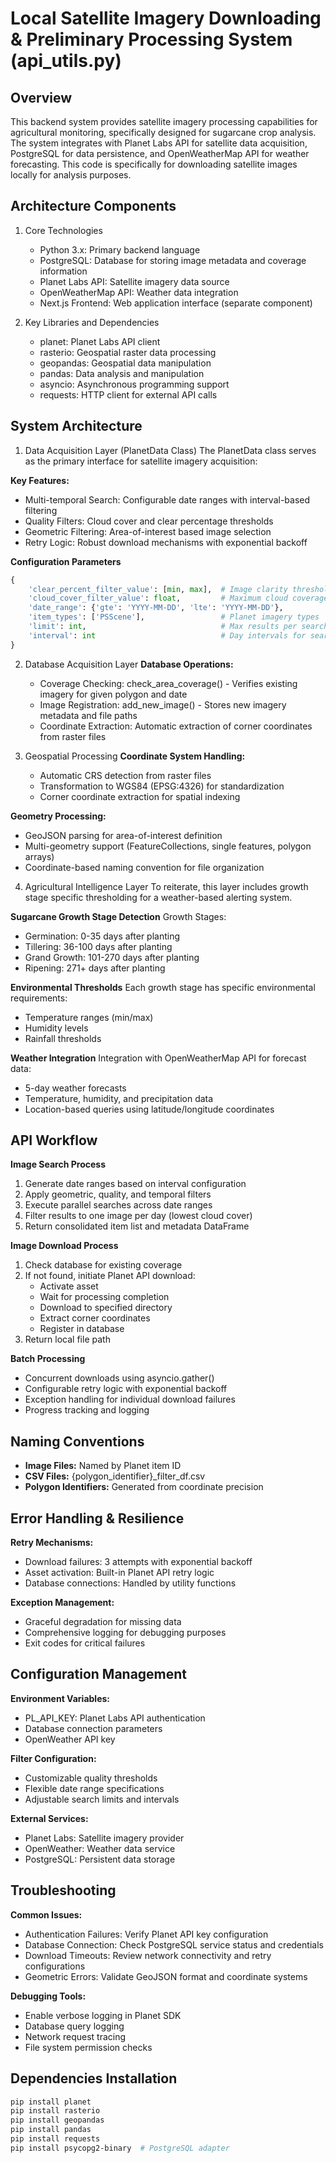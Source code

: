 # Local Satellite Imagery Downloading & Preliminary Processing System (api_utils.py)

## Overview
This backend system provides satellite imagery processing capabilities for agricultural monitoring, specifically designed for sugarcane crop analysis. The system integrates with Planet Labs API for satellite data acquisition, PostgreSQL for data persistence, and OpenWeatherMap API for weather forecasting. This code is specifically for downloading satellite images locally for analysis purposes. 

## Architecture Components
1. Core Technologies
   - Python 3.x: Primary backend language
   - PostgreSQL: Database for storing image metadata and coverage information
   - Planet Labs API: Satellite imagery data source
   - OpenWeatherMap API: Weather data integration
   - Next.js Frontend: Web application interface (separate component)

2. Key Libraries and Dependencies
   - planet: Planet Labs API client
   - rasterio: Geospatial raster data processing
   - geopandas: Geospatial data manipulation
   - pandas: Data analysis and manipulation
   - asyncio: Asynchronous programming support
   - requests: HTTP client for external API calls

## System Architecture
1. Data Acquisition Layer (PlanetData Class)
The PlanetData class serves as the primary interface for satellite imagery acquisition:

**Key Features:**
   - Multi-temporal Search: Configurable date ranges with interval-based filtering
   - Quality Filters: Cloud cover and clear percentage thresholds
   - Geometric Filtering: Area-of-interest based image selection
   - Retry Logic: Robust download mechanisms with exponential backoff

**Configuration Parameters**
```python
{
    'clear_percent_filter_value': [min, max],  # Image clarity thresholds
    'cloud_cover_filter_value': float,         # Maximum cloud coverage
    'date_range': {'gte': 'YYYY-MM-DD', 'lte': 'YYYY-MM-DD'},
    'item_types': ['PSScene'],                 # Planet imagery types
    'limit': int,                              # Max results per search
    'interval': int                            # Day intervals for searches
}
```

2. Database Acquisition Layer
**Database Operations:**
   - Coverage Checking: check_area_coverage() - Verifies existing imagery for given polygon and date
   - Image Registration: add_new_image() - Stores new imagery metadata and file paths
   - Coordinate Extraction: Automatic extraction of corner coordinates from raster files

3. Geospatial Processing
**Coordinate System Handling:**
   - Automatic CRS detection from raster files
   - Transformation to WGS84 (EPSG:4326) for standardization
   - Corner coordinate extraction for spatial indexing

**Geometry Processing:**
   - GeoJSON parsing for area-of-interest definition
   - Multi-geometry support (FeatureCollections, single features, polygon arrays)
   - Coordinate-based naming convention for file organization

4. Agricultural Intelligence Layer
To reiterate, this layer includes growth stage specific thresholding for a weather-based alerting system.

**Sugarcane Growth Stage Detection**
Growth Stages:
   - Germination: 0-35 days after planting
   - Tillering: 36-100 days after planting  
   - Grand Growth: 101-270 days after planting
   - Ripening: 271+ days after planting

**Environmental Thresholds**
Each growth stage has specific environmental requirements:
   - Temperature ranges (min/max)
   - Humidity levels
   - Rainfall thresholds

**Weather Integration**
Integration with OpenWeatherMap API for forecast data:
   - 5-day weather forecasts
   - Temperature, humidity, and precipitation data
   - Location-based queries using latitude/longitude coordinates

## API Workflow
**Image Search Process**
1. Generate date ranges based on interval configuration
2. Apply geometric, quality, and temporal filters
3. Execute parallel searches across date ranges
4. Filter results to one image per day (lowest cloud cover)
5. Return consolidated item list and metadata DataFrame

**Image Download Process**
1. Check database for existing coverage
2. If not found, initiate Planet API download:
   - Activate asset
   - Wait for processing completion
   - Download to specified directory
   - Extract corner coordinates  
   - Register in database
3. Return local file path

**Batch Processing**
- Concurrent downloads using asyncio.gather()
- Configurable retry logic with exponential backoff
- Exception handling for individual download failures
- Progress tracking and logging

## Naming Conventions
   - **Image Files:** Named by Planet item ID
   - **CSV Files:** {polygon_identifier}_filter_df.csv
   - **Polygon Identifiers:** Generated from coordinate precision

## Error Handling & Resilience
**Retry Mechanisms:**
   - Download failures: 3 attempts with exponential backoff
   - Asset activation: Built-in Planet API retry logic
   - Database connections: Handled by utility functions

**Exception Management:**
   - Graceful degradation for missing data
   - Comprehensive logging for debugging purposes
   - Exit codes for critical failures


## Configuration Management
**Environment Variables:**
   - PL_API_KEY: Planet Labs API authentication
   - Database connection parameters
   - OpenWeather API key

**Filter Configuration:**
   - Customizable quality thresholds
   - Flexible date range specifications
   - Adjustable search limits and intervals

**External Services:**
   - Planet Labs: Satellite imagery provider
   - OpenWeather: Weather data service
   - PostgreSQL: Persistent data storage

## Troubleshooting
**Common Issues:**
   - Authentication Failures: Verify Planet API key configuration
   - Database Connection: Check PostgreSQL service status and credentials 
   - Download Timeouts: Review network connectivity and retry configurations 
   - Geometric Errors: Validate GeoJSON format and coordinate systems

**Debugging Tools:**
   - Enable verbose logging in Planet SDK
   - Database query logging
   - Network request tracing
   - File system permission checks

## Dependencies Installation
```bash
pip install planet
pip install rasterio
pip install geopandas
pip install pandas
pip install requests
pip install psycopg2-binary  # PostgreSQL adapter
```